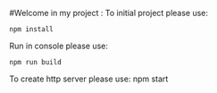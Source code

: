 #Welcome in my project : To initial project please use:

```
npm install
```
Run in console please use:
```
npm run build
```
To create http server please use:
npm start